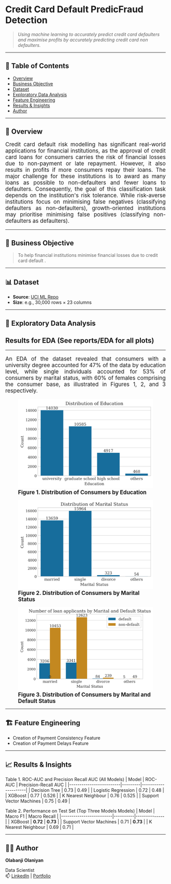 # Credit Card Default PredicFraud Detection
 

> *Using machine learning to accurately predict credit card defaulters and maximise profits by accurately predicting credit card non defaulters.*

---

## 📌 Table of Contents
- [Overview](##overview)
- [Business Objective](#business-objective)
- [Dataset](#dataset)
- [Exploratory Data Analysis](#exploratory-data-analysis)
- [Feature Engineering](#feature-engineering)
- [Results & Insights](#results--insights)
- [Author](#author)

---

## 🧩 Overview
<p style="font-size: 17px;text-align: justify;">
Credit card default risk modelling has significant real-world applications for financial institutions, as the approval of credit card loans for consumers carries the risk of financial losses due to non-payment or late repayment. However, it also results in profits if more consumers repay their loans. The major challenge for these institutions is to award as many loans as possible to non-defaulters and fewer loans to defaulters. Consequently, the goal of this classification task depends on the institution's risk tolerance. While risk-averse institutions focus on minimising false negatives (classifying defaulters as non-defaulters), growth-oriented institutions may prioritise minimising false positives (classifying non-defaulters as defaulters).
<p>

---

## 🎯 Business Objective


> To help financial institutions minimise financial losses due to credit card default .

---

## 📊 Dataset

- **Source**: [UCI ML Repo](https://archive.ics.uci.edu/dataset/350/default+of+credit+card+clients )
- **Size**: e.g., 30,000 rows × 23 columns


---

## 🔎 Exploratory Data Analysis
## Results for EDA (See reports/EDA for all plots)
---

<p style="font-size: 17px;text-align: justify;">
An EDA of the dataset revealed that consumers with a university degree accounted for 47% of the data by education level, while single individuals accounted for 53% of consumers by marital status, with 60% of females comprising the consumer base, as illustrated in Figures 1, 2, and 3 respectively.
</p>


  <figure>
    <img src="reports\EDA\education.png" width=600>
    <figcaption style="font-size: 17px;"><b>Figure 1. Distribution of Consumers by Education</b></figcaption>
  </figure>


  <figure>
    <img src="reports\EDA\marital_status.png" width=600>
    <figcaption style="font-size: 17px;"><b> Figure 2. Distribution of Consumers by Marital Status</b></figcaption>
  </figure>

  <figure>
    <img src="reports\EDA\Number of loan applicants by Marital and Default Status.png" width=600>
    <figcaption style="font-size: 17px;"><b> Figure 3. Distribution of Consumers by Marital and Default Status</b></figcaption>
  </figure>



---
## 🏗️ Feature Engineering

- Creation of Payment Consistency Feature
- Creation of Payment Delays Feature


---

## 📈 Results & Insights

Table 1. ROC-AUC and Precision Recall AUC (All Models)
| Model                   | ROC-AUC | Precision-Recall AUC |
|-------------------------|---------|---------------------|
| Decision Tree           | 0.73    | 0.49                |
| Logistic Regression     | 0.72    | 0.48                |
| XGBoost                 | 0.77    | 0.526               |
| K Nearest Neighbour     | 0.76    | 0.525               |
| Support Vector Machines | 0.75    | 0.49                |



Table 2. Performance on Test Set (Top Three Models Models)
| Model                   | Macro F1 | Macro Recall |
|-------------------------|----------|--------------|
| XGBoost                 | **0.72** | **0.73**     |
| Support Vector Machines | 0.71     | **0.73**     |
| K Nearest Neighbour     | 0.69     | 0.71         |


---

## 👨‍💻 Author

**Olabanji Olaniyan**  

Data Scientist  
📫 [LinkedIn](https://www.linkedin.com/in/olabanji-olaniyan-59a6b0198/) | [Portfolio](banjiola.github.io/Olabanji-Olaniyan/)

